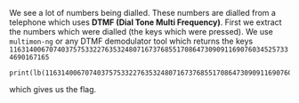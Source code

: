 We see a lot of numbers being dialled. These numbers are dialled from a telephone which uses **DTMF (Dial Tone Multi Frequency)**.
First we extract the numbers which were dialled (the keys which were pressed). We use `multimon-ng` or any DTMF demodulator tool which returns the keys
```11631400670740375753322763532480716737685517086473090911690760345257334690167165```

```from Crypto.Util.number import long_to_bytes as lb
print(lb(11631400670740375753322763532480716737685517086473090911690760345257334690167165))
```

which gives us the flag.


